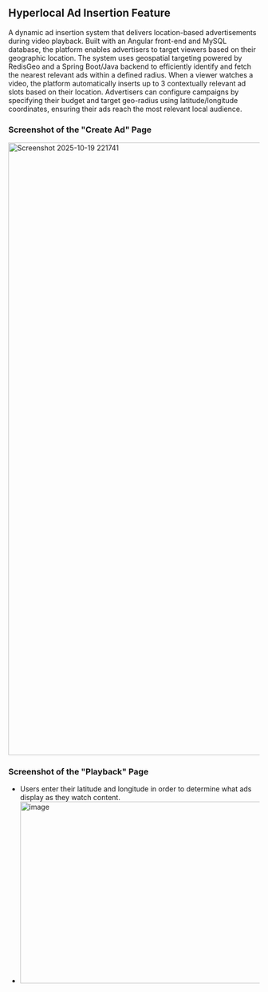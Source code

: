 ## Hyperlocal Ad Insertion Feature
A dynamic ad insertion system that delivers location-based advertisements during video playback. Built with an Angular front-end and MySQL database, the platform enables advertisers to target viewers based on their geographic location.
The system uses geospatial targeting powered by RedisGeo and a Spring Boot/Java backend to efficiently identify and fetch the nearest relevant ads within a defined radius. When a viewer watches a video, the platform automatically inserts up to 3 contextually relevant ad slots based on their location.
Advertisers can configure campaigns by specifying their budget and target geo-radius using latitude/longitude coordinates, ensuring their ads reach the most relevant local audience.

### Screenshot of the "Create Ad" Page

<img width="2127" height="1226" alt="Screenshot 2025-10-19 221741" src="https://github.com/user-attachments/assets/00863ff4-8197-461d-806a-ef9b2da9b1cc" />

### Screenshot of the "Playback" Page
- Users enter their latitude and longitude in order to determine what ads display as they watch content.
- 
  <img width="671" height="364" alt="image" src="https://github.com/user-attachments/assets/a43df67a-15df-4f36-8bd6-d13747f1b3bc" />

